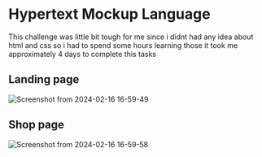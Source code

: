 # Hypertext Mockup Language

This challenge was little bit tough for me since i didnt had any idea about html and css so i had to spend some hours learning those it took me approximately 4 days to complete this tasks 
## Landing page


![Screenshot from 2024-02-16 16-59-49](https://github.com/Sauravroy34/amfoss_tasks/assets/136881235/df0138ff-a2b3-4b83-a9b4-e1d74c5be5e5)

## Shop page
![Screenshot from 2024-02-16 16-59-58](https://github.com/Sauravroy34/amfoss_tasks/assets/136881235/6d27f418-a9a6-4cd2-8be7-aea30d2d20e4)
